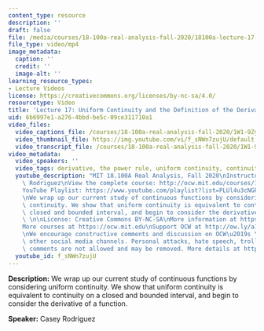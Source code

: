 ```yaml
---
content_type: resource
description: ''
draft: false
file: /media/courses/18-100a-real-analysis-fall-2020/18100a-lecture-17-multicam_360p_16_9.mp4
file_type: video/mp4
image_metadata:
  caption: ''
  credit: ''
  image-alt: ''
learning_resource_types:
- Lecture Videos
license: https://creativecommons.org/licenses/by-nc-sa/4.0/
resourcetype: Video
title: 'Lecture 17: Uniform Continuity and the Definition of the Derivative'
uid: 6b6997e1-a276-4bbd-be5c-09ce311710a1
video_files:
  video_captions_file: /courses/18-100a-real-analysis-fall-2020/1W1-9ZyyWj2a3xcClmmlXzZWrp6TDOuBX_transcript.webvtt
  video_thumbnail_file: https://img.youtube.com/vi/f_sNWn7zujU/default.jpg
  video_transcript_file: /courses/18-100a-real-analysis-fall-2020/1W1-9ZyyWj2a3xcClmmlXzZWrp6TDOuBX_transcript.pdf
video_metadata:
  video_speakers: ''
  video_tags: derivative, the power rule, uniform continuity, continuity
  youtube_description: "MIT 18.100A Real Analysis, Fall 2020\nInstructor: Dr. Casey\
    \ Rodriguez\nView the complete course: http://ocw.mit.edu/courses/18-100a-real-analysis-fall-2020/\n\
    YouTube Playlist: https://www.youtube.com/playlist?list=PLUl4u3cNGP61O7HkcF7UImpM0cR_L2gSw\n\
    \nWe wrap up our current study of continuous functions by considering uniform\
    \ continuity. We show that uniform continuity is equivalent to continuity on a\
    \ closed and bounded interval, and begin to consider the derivative of a function.\
    \ \n\nLicense: Creative Commons BY-NC-SA\nMore information at https://ocw.mit.edu/terms\n\
    More courses at https://ocw.mit.edu\nSupport OCW at http://ow.ly/a1If50zVRlQ\n\
    \nWe encourage constructive comments and discussion on OCW\u2019s YouTube and\
    \ other social media channels. Personal attacks, hate speech, trolling, and inappropriate\
    \ comments are not allowed and may be removed. More details at https://ocw.mit.edu/comments."
  youtube_id: f_sNWn7zujU
---
```

**Description:** We wrap up our current study of continuous functions by considering uniform continuity. We show that uniform continuity is equivalent to continuity on a closed and bounded interval, and begin to consider the derivative of a function.

**Speaker:** Casey Rodriguez